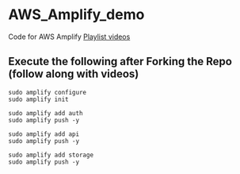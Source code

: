 # AWS_Amplify_demo
Code for AWS Amplify [Playlist videos](https://www.youtube.com/watch?v=EkQm78ElnoI&list=PLRBkbp6t5gM1Gc6IDS1wIRSw-oSS-fpi1)

## Execute the following after Forking the Repo (follow along with videos)
```
sudo amplify configure
sudo amplify init

sudo amplify add auth
sudo amplify push -y

sudo amplify add api
sudo amplify push -y

sudo amplify add storage
sudo amplify push -y
```
